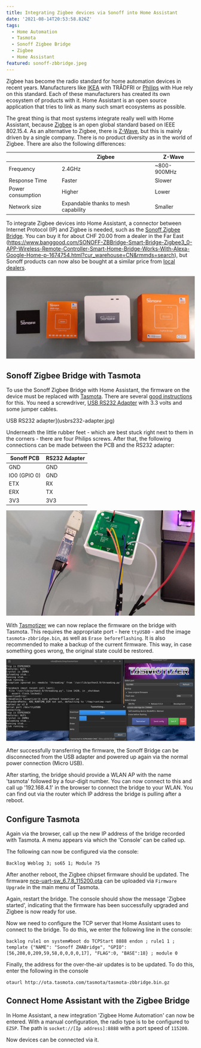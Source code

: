 ```yaml
---
title: Integrating Zigbee devices via Sonoff into Home Assistant
date: '2021-08-14T20:53:58.826Z'
tags:
  - Home Automation
  - Tasmota
  - Sonoff Zigbee Bridge
  - Zigbee
  - Home Assistant
featured: sonoff-zbbridge.jpeg
---
```


Zigbee has become the radio standard for home automation devices in recent years. Manufacturers like [IKEA](https://www.ikea.com) with TRÅDFRI or [Philips](https://www.philips.com) with Hue rely on this standard. Each of these manufacturers has created its own ecosystem of products with it. Home Assistant is an open source application that tries to link as many such smart ecosystems as possible.

The great thing is that most systems integrate really well with Home Assistant, because [Zigbee](https://en.wikipedia.org/wiki/Zigbee) is an open global standard based on IEEE 802.15.4. As an alternative to Zigbee, there is [Z-Wave](https://www.z-wave.com), but this is mainly driven by a single company. There is no product diversity as in the world of Zigbee. There are also the following differences:

|                   | Zigbee                               | Z-Wave      |
| ----------------- | ------------------------------------ | ----------- |
| Frequency         | 2.4GHz                               | ~800-900MHz |
| Response Time     | Faster                               | Slower      |
| Power consumption | Higher                               | Lower       |
| Network size      | Expandable thanks to mesh capability | Smaller     |

To integrate Zigbee devices into Home Assistant, a connector between Internet Protocol (IP) and Zigbee is needed, such as the [Sonoff Zigbee Bridge](https://sonoff.tech/product/smart-home-security/zbbridge/). You can buy it for about CHF 20.00 from a dealer in the Far East (https://www.banggood.com/SONOFF-ZBBridge-Smart-Bridge-Zigbee3_0-APP-Wireless-Remote-Controller-Smart-Home-Bridge-Works-With-Alexa-Google-Home-p-1674754.html?cur_warehouse=CN&rmmds=search), but Sonoff products can now also be bought at a similar price from [local dealers](https://www.digitec.ch/de/s1/product/sonoff-zigbee-bridge-netzwerk-zubehoer-15992012).

![Sonoff Zigbee Bridge](sonoff-zbbridge.jpeg)

## Sonoff Zigbee Bridge with Tasmota

To use the Sonoff Zigbee Bridge with Home Assistant, the firmware on the device must be replaced with [Tasmota](https://tasmota.github.io/docs/). There are several [good instructions](https://www.digiblur.com/2020/07/how-to-use-sonoff-zigbee-bridge-with.html) for this. You need a screwdriver, [USB RS232 Adapter](https://www.banggood.com/Geekcreit-PL2303-USB-To-RS232-TTL-Converter-Adapter-Module-with-Dust-proof-Cover-PL2303HX-p-1536691.html) with 3.3 volts and some jumper cables.

USB RS232 adapter](usbrs232-adapter.jpg)

Underneath the little rubber feet - which are best stuck right next to them in the corners - there are four Philips screws. After that, the following connections can be made between the PCB and the RS232 adapter:

| Sonoff PCB   | RS232 Adapter |
| ------------ | ------------- |
| GND          | GND           |
| IO0 (GPIO 0) | GND           |
| ETX          | RX            |
| ERX          | TX            |
| 3V3          | 3V3           |

![Connected Sonoff Zigbee Bridge](sonoff-zbbridge-hocked-up.jpeg)

With [Tasmotizer](https://github.com/tasmota/tasmotizer) we can now replace the firmware on the bridge with Tasmota. This requires the appropriate port - here `ttyUSB0` - and the image `tasmota-zbbridge.bin`, as well as `Erase beforeflashing`. It is also recommended to make a backup of the current firmware. This way, in case something goes wrong, the original state could be restored.

![Install Tasmota with Tasmotizer](tasmotizer.png)

After successfully transferring the firmware, the Sonoff Bridge can be disconnected from the USB adapter and powered up again via the normal power connection (Micro USB).

After starting, the bridge should provide a WLAN AP with the name 'tasmota' followed by a four-digit number. You can now connect to this and call up '192.168.4.1' in the browser to connect the bridge to your WLAN. You can find out via the router which IP address the bridge is pulling after a reboot.

## Configure Tasmota

Again via the browser, call up the new IP address of the bridge recorded with Tasmota. A menu appears via which the 'Console' can be called up.

The following can now be configured via the console:

    Backlog Weblog 3; so65 1; Module 75

After another reboot, the Zigbee chipset firmware should be updated. The firmware [ncp-uart-sw_6.7.8_115200.ota](https://github.com/arendst/Tasmota/tree/development/tools/fw_SonoffZigbeeBridge_ezsp) can be uploaded via `Firmware Upgrade` in the main menu of Tasmota.

Again, restart the bridge. The console should show the message 'Zigbee started', indicating that the firmware has been successfully upgraded and Zigbee is now ready for use.

Now we need to configure the TCP server that Home Assistant uses to connect to the bridge. To do this, we enter the following line in the console:

    backlog rule1 on system#boot do TCPStart 8888 endon ; rule1 1 ; template {"NAME": "Sonoff ZHABridge", "GPIO":[56,208,0,209,59,58,0,0,0,0,17], "FLAG":0, "BASE":18} ; module 0

Finally, the address for the over-the-air updates is to be updated. To do this, enter the following in the console

    otaurl http://ota.tasmota.com/tasmota/tasmota-zbbridge.bin.gz

## Connect Home Assistant with the Zigbee Bridge

In Home Assistant, a new integration 'Zigbee Home Automation' can now be entered. With a manual configuration, the radio type is to be configured to `EZSP`. The path is `socket://[Ip address]:8888` with a port speed of `115200`.

Now devices can be connected via it.
